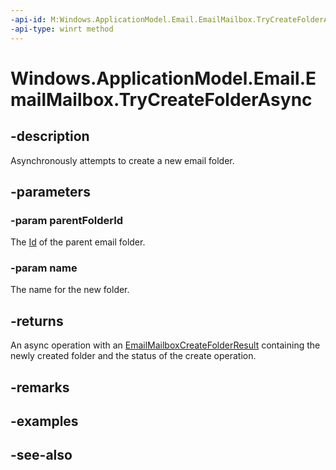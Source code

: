 ```yaml
---
-api-id: M:Windows.ApplicationModel.Email.EmailMailbox.TryCreateFolderAsync(System.String,System.String)
-api-type: winrt method
---
```


<!-- Method syntax
public Windows.Foundation.IAsyncOperation<Windows.ApplicationModel.Email.EmailMailboxCreateFolderResult> TryCreateFolderAsync(System.String parentFolderId, System.String name)
-->

# Windows.ApplicationModel.Email.EmailMailbox.TryCreateFolderAsync

## -description
Asynchronously attempts to create a new email folder.

## -parameters
### -param parentFolderId
The [Id](emailfolder_id.md) of the parent email folder.

### -param name
The name for the new folder.

## -returns
An async operation with an [EmailMailboxCreateFolderResult](emailmailboxcreatefolderresult.md) containing the newly created folder and the status of the create operation.

## -remarks

## -examples

## -see-also
